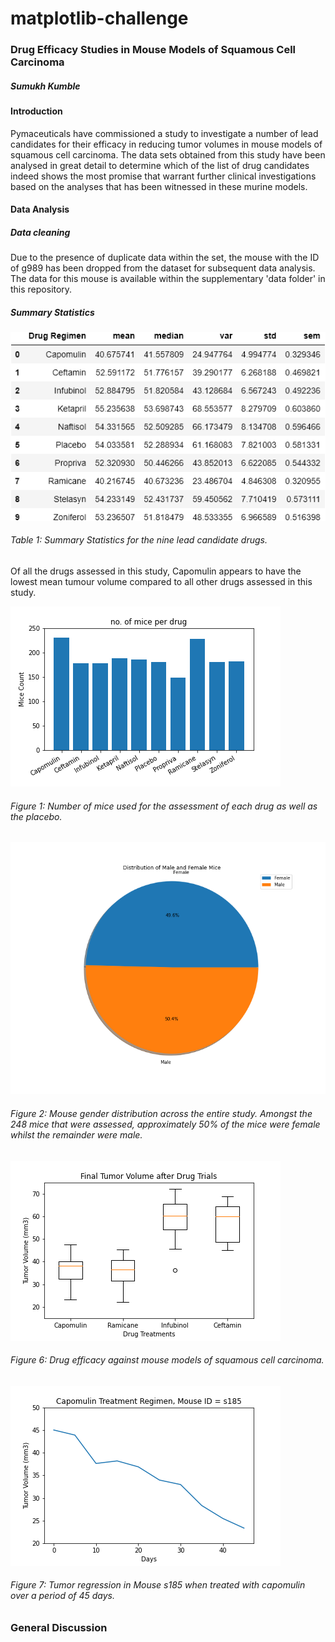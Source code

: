 # matplotlib-challenge

### Drug Efficacy Studies in Mouse Models of Squamous Cell Carcinoma

##### Sumukh Kumble

#### Introduction

Pymaceuticals have commissioned a study to investigate a number of lead candidates for their efficacy in reducing tumor volumes in mouse models of squamous cell carcinoma. The data sets obtained from this study have been analysed in great detail to determine which of the list of drug candidates indeed shows the most promise that warrant further clinical investigations based on the analyses that has been witnessed in these murine models. 



#### Data Analysis

##### Data cleaning

Due to the presence of duplicate data within the set, the mouse with the ID of g989 has been dropped from the dataset for subsequent data analysis. The data for this mouse is available within the supplementary 'data folder' in this repository. 

##### Summary Statistics

![Summary Statistics](https://raw.githubusercontent.com/skumble27/matplotlib-challenge/master/Pymaceuticals/Images/1Summary_Statistics.png)

###### Table 1: Summary Statistics for the nine lead candidate drugs. 

Of all the drugs assessed in this study, Capomulin appears to have the lowest mean tumour volume compared to all other drugs assessed in this study. 

![Bar Graph](https://raw.githubusercontent.com/skumble27/matplotlib-challenge/master/Pymaceuticals/Images/3Bar_chart_pyplot.png)

###### Figure 1: Number of mice used for the assessment of each drug as well as the placebo.



![Pie Chart Gender Distribution](https://raw.githubusercontent.com/skumble27/matplotlib-challenge/master/Pymaceuticals/Images/5Pie_Chart_Pyplot.png)

###### Figure 2: Mouse gender distribution across the entire study. Amongst the 248 mice that were assessed, approximately 50% of the mice were female whilst the remainder were male.



![Drug Efficacy summary](https://raw.githubusercontent.com/skumble27/matplotlib-challenge/master/Pymaceuticals/Images/6Drug_efficacy_summary.png)

###### Figure 6: Drug efficacy against mouse models of squamous cell carcinoma.

![Capomulin Treatment for Mouse s185](https://raw.githubusercontent.com/skumble27/matplotlib-challenge/master/Pymaceuticals/Images/7capomulin_treatment.png)

###### Figure 7: Tumor regression in Mouse s185 when treated with capomulin over a period of 45 days.



### General Discussion

 








